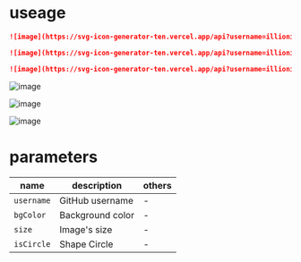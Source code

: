 # useage

```md
![image](https://svg-icon-generator-ten.vercel.app/api?username=illionillion)

![image](https://svg-icon-generator-ten.vercel.app/api?username=illionillion&size=200&bgColor=red)

![image](https://svg-icon-generator-ten.vercel.app/api?username=illionillion&size=200&bgColor=pink&isCircle=true)
```

![image](https://svg-icon-generator-ten.vercel.app/api?username=illionillion)

![image](https://svg-icon-generator-ten.vercel.app/api?username=illionillion&size=200&bgColor=red")

![image](https://svg-icon-generator-ten.vercel.app/api?username=illionillion&size=200&bgColor=pink&isCircle=true)

# parameters

| name | description | others |
|--------|--------|--------|
| `username` | GitHub username | - |
| `bgColor` | Background color | - |
| `size` | Image's size | - | 
| `isCircle` | Shape Circle | - | 